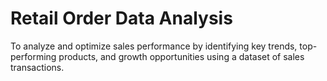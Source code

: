 # Retail Order Data Analysis
To analyze and optimize sales performance by identifying key trends, top-performing products, and growth opportunities using a dataset of sales transactions.
